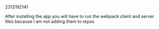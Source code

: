2312192141

After installing the app you will have to run the webpack client and server files because I am not adding them to repos
